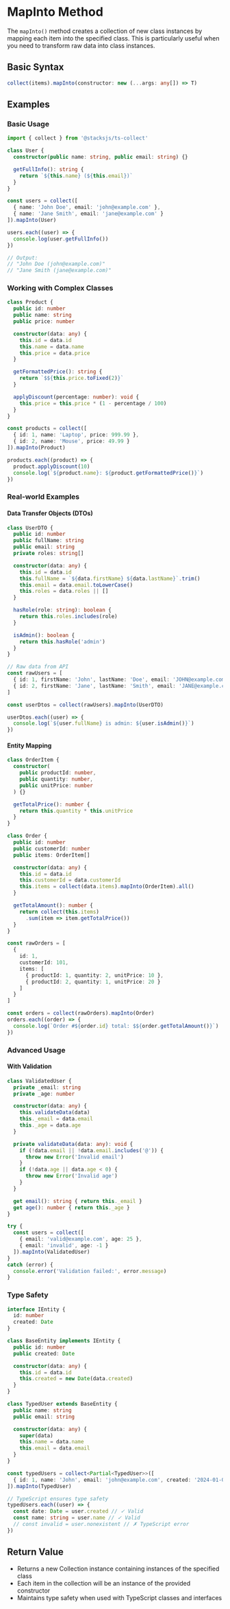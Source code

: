# MapInto Method

The `mapInto()` method creates a collection of new class instances by mapping each item into the specified class. This is particularly useful when you need to transform raw data into class instances.

## Basic Syntax

```typescript
collect(items).mapInto(constructor: new (...args: any[]) => T)
```

## Examples

### Basic Usage

```typescript
import { collect } from '@stacksjs/ts-collect'

class User {
  constructor(public name: string, public email: string) {}

  getFullInfo(): string {
    return `${this.name} (${this.email})`
  }
}

const users = collect([
  { name: 'John Doe', email: 'john@example.com' },
  { name: 'Jane Smith', email: 'jane@example.com' }
]).mapInto(User)

users.each((user) => {
  console.log(user.getFullInfo())
})

// Output:
// "John Doe (john@example.com)"
// "Jane Smith (jane@example.com)"
```

### Working with Complex Classes

```typescript
class Product {
  public id: number
  public name: string
  public price: number

  constructor(data: any) {
    this.id = data.id
    this.name = data.name
    this.price = data.price
  }

  getFormattedPrice(): string {
    return `$${this.price.toFixed(2)}`
  }

  applyDiscount(percentage: number): void {
    this.price = this.price * (1 - percentage / 100)
  }
}

const products = collect([
  { id: 1, name: 'Laptop', price: 999.99 },
  { id: 2, name: 'Mouse', price: 49.99 }
]).mapInto(Product)

products.each((product) => {
  product.applyDiscount(10)
  console.log(`${product.name}: ${product.getFormattedPrice()}`)
})
```

### Real-world Examples

#### Data Transfer Objects (DTOs)

```typescript
class UserDTO {
  public id: number
  public fullName: string
  public email: string
  private roles: string[]

  constructor(data: any) {
    this.id = data.id
    this.fullName = `${data.firstName} ${data.lastName}`.trim()
    this.email = data.email.toLowerCase()
    this.roles = data.roles || []
  }

  hasRole(role: string): boolean {
    return this.roles.includes(role)
  }

  isAdmin(): boolean {
    return this.hasRole('admin')
  }
}

// Raw data from API
const rawUsers = [
  { id: 1, firstName: 'John', lastName: 'Doe', email: 'JOHN@example.com', roles: ['user'] },
  { id: 2, firstName: 'Jane', lastName: 'Smith', email: 'JANE@example.com', roles: ['admin', 'user'] }
]

const userDtos = collect(rawUsers).mapInto(UserDTO)

userDtos.each((user) => {
  console.log(`${user.fullName} is admin: ${user.isAdmin()}`)
})
```

#### Entity Mapping

```typescript
class OrderItem {
  constructor(
    public productId: number,
    public quantity: number,
    public unitPrice: number
  ) {}

  getTotalPrice(): number {
    return this.quantity * this.unitPrice
  }
}

class Order {
  public id: number
  public customerId: number
  public items: OrderItem[]

  constructor(data: any) {
    this.id = data.id
    this.customerId = data.customerId
    this.items = collect(data.items).mapInto(OrderItem).all()
  }

  getTotalAmount(): number {
    return collect(this.items)
      .sum(item => item.getTotalPrice())
  }
}

const rawOrders = [
  {
    id: 1,
    customerId: 101,
    items: [
      { productId: 1, quantity: 2, unitPrice: 10 },
      { productId: 2, quantity: 1, unitPrice: 20 }
    ]
  }
]

const orders = collect(rawOrders).mapInto(Order)
orders.each((order) => {
  console.log(`Order #${order.id} total: $${order.getTotalAmount()}`)
})
```

### Advanced Usage

#### With Validation

```typescript
class ValidatedUser {
  private _email: string
  private _age: number

  constructor(data: any) {
    this.validateData(data)
    this._email = data.email
    this._age = data.age
  }

  private validateData(data: any): void {
    if (!data.email || !data.email.includes('@')) {
      throw new Error('Invalid email')
    }
    if (!data.age || data.age < 0) {
      throw new Error('Invalid age')
    }
  }

  get email(): string { return this._email }
  get age(): number { return this._age }
}

try {
  const users = collect([
    { email: 'valid@example.com', age: 25 },
    { email: 'invalid', age: -1 }
  ]).mapInto(ValidatedUser)
}
catch (error) {
  console.error('Validation failed:', error.message)
}
```

### Type Safety

```typescript
interface IEntity {
  id: number
  created: Date
}

class BaseEntity implements IEntity {
  public id: number
  public created: Date

  constructor(data: any) {
    this.id = data.id
    this.created = new Date(data.created)
  }
}

class TypedUser extends BaseEntity {
  public name: string
  public email: string

  constructor(data: any) {
    super(data)
    this.name = data.name
    this.email = data.email
  }
}

const typedUsers = collect<Partial<TypedUser>>([
  { id: 1, name: 'John', email: 'john@example.com', created: '2024-01-01' }
]).mapInto(TypedUser)

// TypeScript ensures type safety
typedUsers.each((user) => {
  const date: Date = user.created // ✓ Valid
  const name: string = user.name // ✓ Valid
  // const invalid = user.nonexistent // ✗ TypeScript error
})
```

## Return Value

- Returns a new Collection instance containing instances of the specified class
- Each item in the collection will be an instance of the provided constructor
- Maintains type safety when used with TypeScript classes and interfaces
